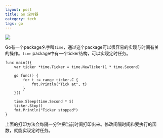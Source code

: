 ```yaml
---
layout: post
title: Go 定时器
category: tech
tags: go
---
```

![](https://cdn.kelu.org/blog/tags/go.jpg)

Go有一个package名字叫`time`，通过这个package可以很容易的实现与时间有关的操作。`time` package中有一个ticker结构，可以实现定时任务。

```
func main(){
    var ticker *time.Ticker = time.NewTicker(1 * time.Second)

    go func() {
        for t := range ticker.C {
            fmt.Println("Tick at", t)
        }
    }()

    time.Sleep(time.Second * 5)  
    ticker.Stop()     
    fmt.Println("Ticker stopped")
}
```

上面的打印方法会每隔一分钟把当前时间打印出来。修改间隔时间和要执行的函数，就能实现定时任务。
